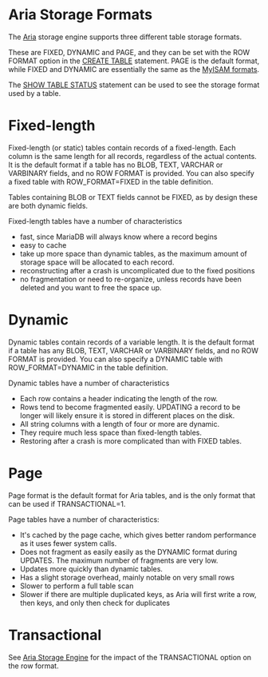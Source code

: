 # Aria Storage Formats

The [Aria](../../../security/securing-mariadb/securing-mariadb-encryption/encryption-data-at-rest-encryption/aria-encryption/aria-enabling-encryption.md) storage engine supports three different table storage formats.

These are FIXED, DYNAMIC and PAGE, and they can be set with the ROW FORMAT option in the [CREATE TABLE](../../sql-statements-and-structure/sql-statements/data-definition/create/create-tablespace.md) statement. PAGE is the default format, while FIXED and DYNAMIC are essentially the same as the [MyISAM formats](../myisam-storage-engine/myisam-storage-formats.md).

The [SHOW TABLE STATUS](../../sql-statements-and-structure/sql-statements/administrative-sql-statements/show/show-table-status.md) statement can be used to see the storage format used by a table.

#

# Fixed-length

Fixed-length (or static) tables contain records of a fixed-length. Each column is the same length for all records, regardless of the actual contents. It is the default format if a table has no BLOB, TEXT, VARCHAR or VARBINARY fields, and no ROW FORMAT is provided. You can also specify a fixed table with ROW_FORMAT=FIXED in the table definition.

Tables containing BLOB or TEXT fields cannot be FIXED, as by design these are both dynamic fields.

Fixed-length tables have a number of characteristics

* fast, since MariaDB will always know where a record begins
* easy to cache
* take up more space than dynamic tables, as the maximum amount of storage space will be allocated to each record.
* reconstructing after a crash is uncomplicated due to the fixed positions
* no fragmentation or need to re-organize, unless records have been deleted and you want to free the space up.

#

# Dynamic

Dynamic tables contain records of a variable length. It is the default format if a table has any BLOB, TEXT, VARCHAR or VARBINARY fields, and no ROW FORMAT is provided. You can also specify a DYNAMIC table with ROW_FORMAT=DYNAMIC in the table definition.

Dynamic tables have a number of characteristics

* Each row contains a header indicating the length of the row.
* Rows tend to become fragmented easily. UPDATING a record to be longer will likely ensure it is stored in different places on the disk.
* All string columns with a length of four or more are dynamic.
* They require much less space than fixed-length tables.
* Restoring after a crash is more complicated than with FIXED tables.

#

# Page

Page format is the default format for Aria tables, and is the only format that can be used if TRANSACTIONAL=1.

Page tables have a number of characteristics:

* It's cached by the page cache, which gives better random performance as it uses fewer system calls.
* Does not fragment as easily easily as the DYNAMIC format during UPDATES. The maximum number of fragments are very low.
* Updates more quickly than dynamic tables.
* Has a slight storage overhead, mainly notable on very small rows
* Slower to perform a full table scan
* Slower if there are multiple duplicated keys, as Aria will first write a row, then keys, and only then check for duplicates

#

# Transactional

See [Aria Storage Engine](aria-storage-engine.md) for the impact of the TRANSACTIONAL option on the row format.